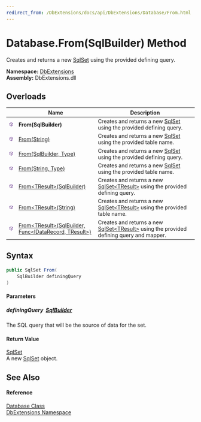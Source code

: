 ```yaml
---
redirect_from: /DbExtensions/docs/api/DbExtensions/Database/From.html
---
```


Database.From(SqlBuilder) Method
================================
Creates and returns a new [SqlSet][1] using the provided defining query.
  
**Namespace:** [DbExtensions][2]  
**Assembly:** DbExtensions.dll

Overloads
---------

|                  | Name                                                             | Description                                                                                     |
| ---------------- | ---------------------------------------------------------------- | ----------------------------------------------------------------------------------------------- |
| ![Public method] | **From(SqlBuilder)**                                             | Creates and returns a new [SqlSet][1] using the provided defining query.                        |
| ![Public method] | [From(String)][3]                                                | Creates and returns a new [SqlSet][1] using the provided table name.                            |
| ![Public method] | [From(SqlBuilder, Type)][4]                                      | Creates and returns a new [SqlSet][1] using the provided defining query.                        |
| ![Public method] | [From(String, Type)][5]                                          | Creates and returns a new [SqlSet][1] using the provided table name.                            |
| ![Public method] | [From&lt;TResult>(SqlBuilder)][6]                                | Creates and returns a new [SqlSet&lt;TResult>][7] using the provided defining query.            |
| ![Public method] | [From&lt;TResult>(String)][8]                                    | Creates and returns a new [SqlSet&lt;TResult>][7] using the provided table name.                |
| ![Public method] | [From&lt;TResult>(SqlBuilder, Func&lt;IDataRecord, TResult>)][9] | Creates and returns a new [SqlSet&lt;TResult>][7] using the provided defining query and mapper. |


Syntax
------

```csharp
public SqlSet From(
	SqlBuilder definingQuery
)
```

#### Parameters

##### *definingQuery*  [SqlBuilder][10]
The SQL query that will be the source of data for the set.

#### Return Value
[SqlSet][1]  
A new [SqlSet][1] object.

See Also
--------

#### Reference
[Database Class][11]  
[DbExtensions Namespace][2]  

[1]: ../SqlSet/README.md
[2]: ../README.md
[3]: From_2.md
[4]: From_1.md
[5]: From_3.md
[6]: From__1.md
[7]: ../SqlSet_1/README.md
[8]: From__1_2.md
[9]: From__1_1.md
[10]: ../SqlBuilder/README.md
[11]: README.md
[Public method]: ../../icons/pubmethod.svg "Public method"
